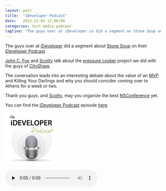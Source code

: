 ```yaml
---
layout: post
title:  "iDeveloper Podcast"
date:   2013-12-04 12:00:00
categories: tech media podcast
tagline: "The guys over at iDeveloper.co did a segment on Stone Soup on their podcast."
---
```


The guys over at [iDeveloper] did a segment about [Stone Soup] on their [iDeveloper Podcast].

[John C. Fox] and [Scotty] talk about the [pressure cooker] project we did with the guys of [CityShare].

The coversation leads into an interesting debate about the value of an [MVP] and Killing Your Darlings and why you should concider coming over to Athens for a week or two.


Thank you guys, and [Scotty], may you organize the best [NSConference] yet.

You can find the [iDeveloper Podcast] episode [here][iDeveloper Podcast].

![iDeveloper Podcast](/images/ideveloper-podcast.jpg)

<audio controls="controls" preload="none"><br>
  <source src="http://media.blubrry.com/ideveloper/ideveloperpodcast.ideveloper.co/ideveloper098.m4a"><br>
</audio>

[iDeveloper]: http://ideveloper.co 'iDeveloper | Stuff for OS X and iOS Developers'
[iDeveloper Podcast]: http://ideveloper.co/podcast098/ 'Listen to the Podcast on iDeveloper Podcast'
[Stone Soup]: http://stonesoup.io 'Stone Soup: Learn, Build, Ship in Athens'
[John C. Fox]: https://twitter.com/djembe
[Scotty]: https://twitter.com/macdevnet
[CityShare]: http://cityshare.com
[pressure cooker]: /2013/11/The-Greek-Pressure-Cooker.html
[MVP]: http://en.wikipedia.org/wiki/Minimum_viable_product 'Minimum Viable Product'
[NSConference]: http://nsconference.com 'March 17th-19th 2014, Leicester, UK'
